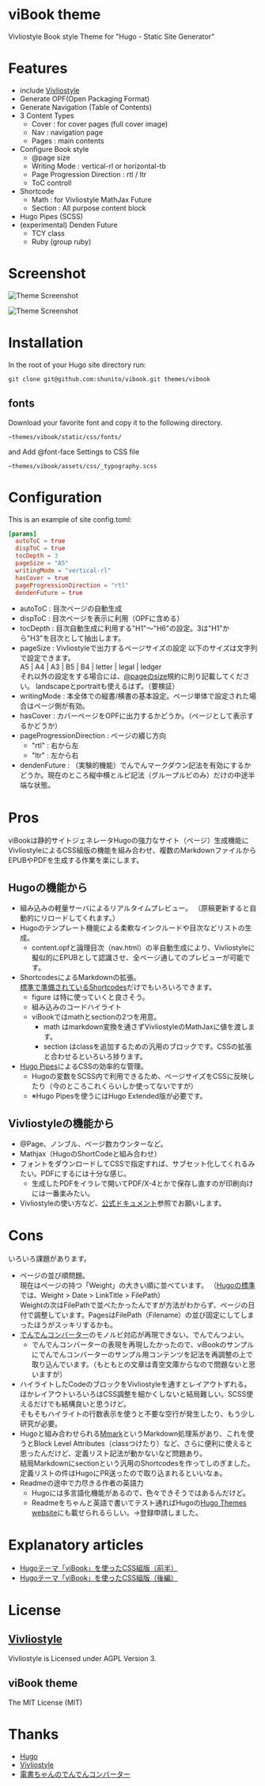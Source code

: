 # viBook theme
Vivliostyle Book style Theme for 
"Hugo - Static Site Generator"


# Features
- include [Vivliostyle](https://vivliostyle.org/)
- Generate OPF(Open Packaging Format)
- Generate Navigation (Table of Contents) 
- 3 Content Types
  - Cover : for cover pages (full cover image) 
  - Nav : navigation page
  - Pages : main contents
- Configure Book style
  - @page size
  - Writing Mode : vertical-rl or horizontal-tb
  - Page Progression Direction : rtl / ltr
  - ToC controll
- Shortcode
  - Math : for Vivliostyle MathJax Future
  - Section : All purpose content block
- Hugo Pipes (SCSS)
- (experimental) Denden Future
  - TCY class
  - Ruby (group ruby)

# Screenshot
![Theme Screenshot](images/screenshot.png)

![Theme Screenshot](images/screenshot2.png)

# Installation

In the root of your Hugo site directory run:

```shell
git clone git@github.com:shunito/vibook.git themes/vibook
```

## fonts
Download your favorite font
 and copy it to the following directory.

```
~themes/vibook/static/css/fonts/
```

and Add @font-face Settings to CSS file
```
~themes/vibook/assets/css/_typography.scss
```

# Configuration
This is an example of site config.toml:

```toml
[params]
  autoToC = true 
  dispToC = true
  tocDepth = 3
  pageSize = "A5"
  writingMode = "vertical-rl"
  hasCover = true
  pageProgressionDirection = "rtl"
  dendenFuture = true
```

- autoToC : 目次ページの自動生成
- dispToC : 目次ページを表示に利用（OPFに含める）
- tocDepth : 目次自動生成に利用する"H1"〜"H6"の設定。3は"H1"から"H3"を目次として抽出します。
- pageSize : Vivliostyleで出力するページサイズの設定
  以下のサイズは文字列で設定できます。  
  A5 | A4 | A3 | B5 | B4 | letter | legal | ledger  
  それ以外の設定をする場合には、[@pageのsize](https://developer.mozilla.org/ja/docs/Web/CSS/@page/size)規約に則り記載してください。
  landscapeとportraitも使えるはず。（要検証）
- writingMode : 本全体での縦書/横書の基本設定。ページ単体で設定された場合はページ側が有効。
- hasCover : カバーページをOPFに出力するかどうか。（ページとして表示するかどうか）
- pageProgressionDirection : ページの綴じ方向
  - "rtl" : 右から左
  - "ltr" : 左から右
- dendenFuture : （実験的機能）でんでんマークダウン記法を有効にするかどうか。現在のところ縦中横とルビ記法（グループルビのみ）だけの中途半端な状態。

# Pros
viBookは静的サイトジェネレータHugoの強力なサイト（ページ）生成機能にVivliostyleによるCSS組版の機能を組み合わせ、複数のMarkdownファイルからEPUBやPDFを生成する作業を楽にします。

## Hugoの機能から
- 組み込みの軽量サーバによるリアルタイムプレビュー。 （原稿更新すると自動的にリロードしてくれます。）
- Hugoのテンプレート機能による柔軟なインクルードや目次などリストの生成。
  - content.opfと論理目次（nav.html）の半自動生成により、Vivliostyleに擬似的にEPUBとして認識させ、全ページ通してのプレビューが可能です。
- ShortcodesによるMarkdownの拡張。  
[標準で準備されているShortcodes](https://gohugo.io/content-management/shortcodes/)だけでもいろいろできます。
  - figure は特に使っていくと良さそう。
  - 組み込みのコードハイライト
  - viBookではmathとsectionの2つを用意。
    - math はmarkdown変換を通さずVivliostyleのMathJaxに値を渡します。
    - section はclassを追加するための汎用のブロックです。CSSの拡張と合わせるといろいろ捗ります。
- [Hugo Pipes](https://gohugo.io/hugo-pipes/)によるCSSの効率的な管理。
  - Hugoの変数をSCSS内で利用できるため、ページサイズをCSSに反映したり（今のところこれくらいしか使ってないですが）
  - ※Hugo Pipesを使うにはHugo Extended版が必要です。

## Vivliostyleの機能から
- @Page、ノンブル、ページ数カウンターなど。
- Mathjax（HugoのShortCodeと組み合わせ）
- フォントをダウンロードしてCSSで指定すれば、サブセット化してくれるみたい。PDFにするには十分な感じ。
  - 生成したPDFをイラレで開いてPDF/X-4とかで保存し直すのが印刷向けには一番楽みたい。
- Vivliostyleの使い方など、[公式ドキュメント](https://vivliostyle.github.io/vivliostyle.js/docs/ja/)参照でお願いします。


# Cons
いろいろ課題があります。  
- ページの並び順問題。  
  現在はページの持つ「Weight」の大きい順に並べています。 （[Hugoの標準](https://gohugo.io/templates/lists/#default-weight-date-linktitle-filepath) では、Weight > Date > LinkTitle > FilePath）  
  Weightの次はFilePathで並べたかったんですが方法がわからず、ページの日付で調整しています。PagesはFilePath（Filename）の並び固定にしてしまったほうがスッキリするかも。
- [でんでんコンバーター](https://conv.denshochan.com/)のモノルビ対応が再現できない。でんでんつよい。
  - でんでんコンバーターの表現を再現したかったので、viBookのサンプルにでんでんコンバーターのサンプル用コンテンツを記法を再調整の上で取り込んでいます。（もともとの文章は青空文庫からなので問題ないと思いますが）
- ハイライトしたCodeのブロックをVivliostyleを通すとレイアウトずれる。ほかレイアウトいろいろはCSS調整を細かくしないと結局難しい。SCSS使えるだけでも結構良いと思うけど。  
  そもそもハイライトの行数表示を使うと不要な空行が発生したり、もう少し研究が必要。
- Hugoと組み合わせられる[Mmark](https://gohugo.io/content-management/formats/#mmark)というMarkdown処理系があり、これを使うとBlock Level Attributes（classつけたり）など、さらに便利に使えると思ったんだけど、定義リスト記法が動かないなど問題あり。  
結局Markdownにsectionという汎用のShortcodesを作ってしのぎました。定義リストの件はHugoにPR送ったので取り込まれるといいなぁ。
- Readmeの途中で力尽きる作者の英語力
  - Hugoには多言語化機能があるので、色々できそうではあるんだけど。
  - Readmeをちゃんと英語で書いてテスト通ればHugoの[Hugo Themes website](https://themes.gohugo.io/)にも載せられるらしい。→登録申請しました。

# Explanatory articles
- [Hugoテーマ「viBook」を使ったCSS組版（前半）](https://qiita.com/shunito/items/6a628d993cce3cd55b65)
- [Hugoテーマ「viBook」を使ったCSS組版（後編）](https://qiita.com/shunito/items/28eedf461b911dc9c15d)

# License
## [Vivliostyle](https://github.com/vivliostyle/vivliostyle.js)
Vivliostyle is Licensed under AGPL Version 3.

## viBook theme
The MIT License (MIT)


# Thanks
- [Hugo](https://gohugo.io/)
- [Vivliostyle](https://vivliostyle.org/)
- [電書ちゃんのでんでんコンバーター](https://conv.denshochan.com/)
